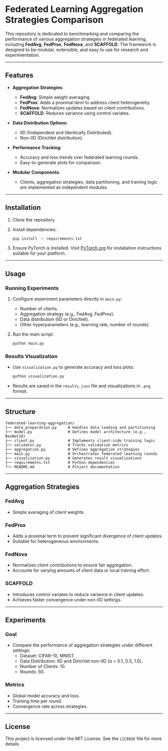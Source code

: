 
# Federated Learning Aggregation Strategies Comparison

This repository is dedicated to benchmarking and comparing the performance of various aggregation strategies in federated learning, including **FedAvg**, **FedProx**, **FedNova**, and **SCAFFOLD**. The framework is designed to be modular, extensible, and easy to use for research and experimentation.

---

## **Features**

- **Aggregation Strategies**:
  - **FedAvg**: Simple weight averaging.
  - **FedProx**: Adds a proximal term to address client heterogeneity.
  - **FedNova**: Normalizes updates based on client contributions.
  - **SCAFFOLD**: Reduces variance using control variates.

- **Data Distribution Options**:
  - IID (Independent and Identically Distributed).
  - Non-IID (Dirichlet distribution).

- **Performance Tracking**:
  - Accuracy and loss trends over federated learning rounds.
  - Easy-to-generate plots for comparison.

- **Modular Components**:
  - Clients, aggregation strategies, data partitioning, and training logic are implemented as independent modules.

---

## **Installation**

1. Clone the repository

2. Install dependencies:
   ```bash
   pip install -r requirements.txt
   ```
3. Ensure PyTorch is installed. Visit [PyTorch.org](https://pytorch.org/) for installation instructions suitable for your platform.

---

## **Usage**

### **Running Experiments**

1. Configure experiment parameters directly in `main.py`:
   - Number of clients.
   - Aggregation strategy (e.g., FedAvg, FedProx).
   - Data distribution (IID or Dirichlet).
   - Other hyperparameters (e.g., learning rate, number of rounds).

2. Run the main script:
   ```bash
   python main.py
   ```

### **Results Visualization**

- Use `visualization.py` to generate accuracy and loss plots:
  ```bash
  python visualization.py
  ```
- Results are saved in the `results.json` file and visualizations in `.png` format.

---

## **Structure**

```plaintext
federated-learning-aggregation/
├── data_preparation.py     # Handles data loading and partitioning
├── model.py                # Defines model architecture (e.g., ResNet18)
├── client.py               # Implements client-side training logic
├── validator.py            # Tracks validation metrics
├── aggregation.py          # Defines aggregation strategies
├── main.py                 # Orchestrates federated learning rounds
├── visualization.py        # Generates result visualizations
├── requirements.txt        # Python dependencies
└── README.md               # Project documentation
```

---

## **Aggregation Strategies**

### **FedAvg**
- Simple averaging of client weights.

### **FedProx**
- Adds a proximal term to prevent significant divergence of client updates.
- Suitable for heterogeneous environments.

### **FedNova**
- Normalizes client contributions to ensure fair aggregation.
- Accounts for varying amounts of client data or local training effort.

### **SCAFFOLD**
- Introduces control variates to reduce variance in client updates.
- Achieves faster convergence under non-IID settings.

---

## **Experiments**

### **Goal**
- Compare the performance of aggregation strategies under different settings:
  - Dataset: CIFAR-10, MNIST.
  - Data Distribution: IID and Dirichlet non-IID (α = 0.1, 0.5, 1.0).
  - Number of Clients: 10.
  - Rounds: 50.

### **Metrics**
- Global model accuracy and loss.
- Training time per round.
- Convergence rate across strategies.

---

## **License**
This project is licensed under the MIT License. See the `LICENSE` file for more details.

